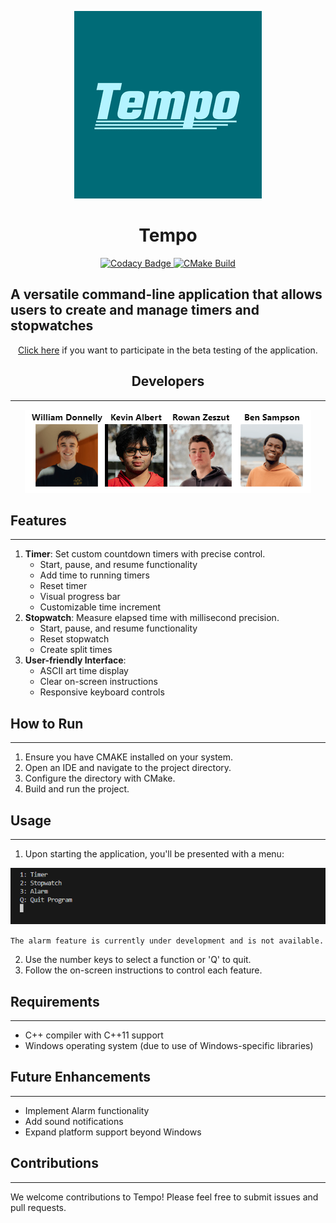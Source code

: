 <p align="center">
  <img src="./images/Logo (Mid).png" alt="Logo (Mid)">
  <h1 align="center">Tempo</h1>
</p>

<p align="center">
  <a href="https://app.codacy.com/gh/stobitejnr/Tempo/dashboard?utm_source=gh&utm_medium=referral&utm_content=&utm_campaign=Badge_grade">
    <img src="https://app.codacy.com/project/badge/Grade/8b2c325c2cc14f8c83427c59c616a839" alt="Codacy Badge">
  </a>
  <a href="https://github.com/stobitejnr/Tempo/actions/workflows/cmake.yml">
    <img src="https://github.com/stobitejnr/Tempo/actions/workflows/cmake.yml/badge.svg" alt="CMake Build">
  </a>
</p>

<p align="center">
  <h2>A versatile command-line application that allows users to create and manage timers and stopwatches</h2>
</p>

<p align="center">
  <a href="https://forms.gle/yQKxxhWpJ1LWqaSq7">Click here</a> if you want to participate in the beta testing of the application.
</p>

<h2 align="center">Developers</h2>
<hr>
<p align="center">
  <img src="./images/team.png" alt="Team Image" style="display: inline-block; text-align: center;">
</p>

<h2>Features</h2>
<hr>
<ol>
  <li><strong>Timer</strong>: Set custom countdown timers with precise control.
    <ul>
      <li>Start, pause, and resume functionality</li>
      <li>Add time to running timers</li>
      <li>Reset timer</li>
      <li>Visual progress bar</li>
      <li>Customizable time increment</li>
    </ul>
  </li>
  <li><strong>Stopwatch</strong>: Measure elapsed time with millisecond precision.
    <ul>
      <li>Start, pause, and resume functionality</li>
      <li>Reset stopwatch</li>
      <li>Create split times</li>
    </ul>
  </li>
  <li><strong>User-friendly Interface</strong>:
    <ul>
      <li>ASCII art time display</li>
      <li>Clear on-screen instructions</li>
      <li>Responsive keyboard controls</li>
    </ul>
  </li>
</ol>

<h2>How to Run</h2>
<hr>
<ol>
  <li>Ensure you have CMAKE installed on your system.</li>
  <li>Open an IDE and navigate to the project directory.</li>
  <li>Configure the directory with CMake.</li>
  <li>Build and run the project.</li>
</ol>

<h2>Usage</h2>
<hr>
<ol>
  <li>Upon starting the application, you'll be presented with a menu:</li>
</ol>

<p align="center">
  <img src="./images/startup.png" alt="Start up">
</p>

<p><code>The alarm feature is currently under development and is not available.</code></p>

<ol start="2">
  <li>Use the number keys to select a function or 'Q' to quit.</li>
  <li>Follow the on-screen instructions to control each feature.</li>
</ol>

<h2>Requirements</h2>
<hr>
<ul>
  <li>C++ compiler with C++11 support</li>
  <li>Windows operating system (due to use of Windows-specific libraries)</li>
</ul>

<h2>Future Enhancements</h2>
<hr>
<ul>
  <li>Implement Alarm functionality</li>
  <li>Add sound notifications</li>
  <li>Expand platform support beyond Windows</li>
</ul>

<h2>Contributions</h2>
<hr>
<p>We welcome contributions to Tempo! Please feel free to submit issues and pull requests.</p>
